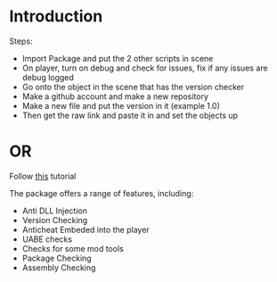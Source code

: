 # Introduction
Steps:
- Import Package and put the 2 other scripts in scene
- On player, turn on debug and check for issues, fix if any issues are debug logged
- Go onto the object in the scene that has the version checker
- Make a github account and make a new repository
- Make a new file and put the version in it (example 1.0)
- Then get the raw link and paste it in and set the objects up
# OR
Follow [this](https://youtu.be/Rb0OiYEEWb4) tutorial

The package offers a range of features, including:
- Anti DLL Injection
- Version Checking
- Anticheat Embeded into the player
- UABE checks
- Checks for some mod tools
- Package Checking
- Assembly Checking
